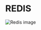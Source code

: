 # REDIS

![Redis image](https://s3.amazonaws.com/alx-intranet.hbtn.io/uploads/medias/2020/1/40eab4627f1bea7dfe5e.png?X-Amz-Algorithm=AWS4-HMAC-SHA256&X-Amz-Credential=AKIARDDGGGOUSBVO6H7D%2F20250713%2Fus-east-1%2Fs3%2Faws4_request&X-Amz-Date=20250713T152449Z&X-Amz-Expires=86400&X-Amz-SignedHeaders=host&X-Amz-Signature=a238480c05275fa8a94007e523a20858b96f5dbf6cb57d1ef8d45fc1a802c8bb)


